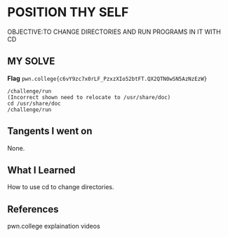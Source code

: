 # POSITION THY SELF
OBJECTIVE:TO CHANGE DIRECTORIES AND RUN PROGRAMS IN IT WITH CD
## MY SOLVE
**Flag** `pwn.college{c6vY9zc7x0rLF_PzxzXIo52btFT.QX2QTN0wSN5AzNzEzW}`
```
/challenge/run
(Incorrect shown need to relocate to /usr/share/doc)
cd /usr/share/doc
/challenge/run

```
## Tangents I went on
None.
## What I Learned
How to use cd to change directories.
## References
pwn.college explaination videos
